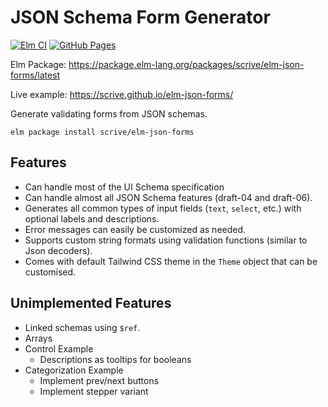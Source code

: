 # JSON Schema Form Generator

[![Elm CI](https://github.com/scrive/elm-json-forms/actions/workflows/elm.yml/badge.svg)](https://github.com/scrive/elm-json-forms/actions/workflows/elm.yml)
[![GitHub Pages](https://github.com/scrive/elm-json-forms/actions/workflows/elm-to-gh-pages.yml/badge.svg)](https://github.com/scrive/elm-json-forms/actions/workflows/elm-to-gh-pages.yml)

Elm Package: https://package.elm-lang.org/packages/scrive/elm-json-forms/latest

Live example: https://scrive.github.io/elm-json-forms/

Generate validating forms from JSON schemas.

    elm package install scrive/elm-json-forms

## Features

- Can handle most of the UI Schema specification
- Can handle almost all JSON Schema features (draft-04 and draft-06).
- Generates all common types of input fields (`text`, `select`, etc.) with optional labels and descriptions.
- Error messages can easily be customized as needed.
- Supports custom string formats using validation functions (similar to Json decoders).
- Comes with default Tailwind CSS theme in the `Theme` object that can be customised.

## Unimplemented Features

- Linked schemas using `$ref`.
- Arrays
- Control Example
  - Descriptions as tooltips for booleans
- Categorization Example
  - Implement prev/next buttons
  - Implement stepper variant

